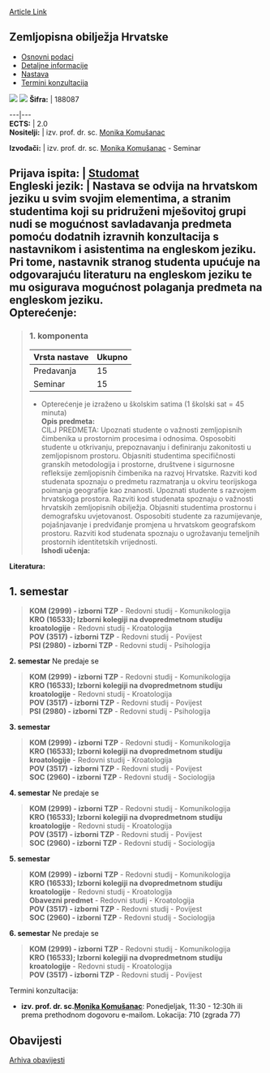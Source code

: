 [Article Link](https://www.fhs.hr/predmet/zoh_a)

## Zemljopisna obilježja Hrvatske
  * [Osnovni podaci](https://www.fhs.hr/predmet/zoh_a#v1id-904891_651228_1_0 "Osnovni podaci")
  * [Detaljne informacije](https://www.fhs.hr/predmet/zoh_a#v1id-904891_651228_1_1 "Detaljne informacije")
  * [Nastava](https://www.fhs.hr/predmet/zoh_a#v1id-904891_651228_1_2 "Nastava")
  * [Termini konzultacija](https://www.fhs.hr/predmet/zoh_a#v1id-904891_651228_1_3 "Termini konzultacija")


[![](https://www.fhs.hr/img/flags/gif/hr.gif)](https://www.fhs.hr/predmet/zoh_a) [![](https://www.fhs.hr/img/flags/gif/gb.gif)](https://www.fhs.hr/en/course/gfoc_b)
**Šifra:** |  188087  
  
---|---  
**ECTS:** |  2.0   
**Nositelji:** |  izv. prof. dr. sc. [Monika Komušanac](https://www.fhs.hr/djelatnik/monika.komusanac)   
  
**Izvođači:** |  izv. prof. dr. sc. [Monika Komušanac](https://www.fhs.hr/djelatnik/monika.komusanac) - Seminar  
  
**Prijava ispita:** |  [Studomat](http://www.isvu.hr/studomat)  
**Engleski jezik:** |  Nastava se odvija na hrvatskom jeziku u svim svojim elementima, a stranim studentima koji su pridruženi mješovitoj grupi nudi se mogućnost savladavanja predmeta pomoću dodatnih izravnih konzultacija s nastavnikom i asistentima na engleskom jeziku. Pri tome, nastavnik stranog studenta upućuje na odgovarajuću literaturu na engleskom jeziku te mu osigurava mogućnost polaganja predmeta na engleskom jeziku.   
**Opterećenje:**  
---  
> ### 1. komponenta
> | Vrsta nastave | Ukupno  
> ---|---  
> Predavanja | 15  
> Seminar | 15  
> * Opterećenje je izraženo u školskim satima (1 školski sat = 45 minuta)   
**Opis predmeta:**  
> CILJ PREDMETA: Upoznati studente o važnosti zemljopisnih čimbenika u prostornim procesima i odnosima. Osposobiti studente u otkrivanju, prepoznavanju i definiranju zakonitosti u  
>  zemljopisnom prostoru. Objasniti studentima specifičnosti granskih metodologija i prostorne, društvene i sigurnosne refleksije zemljopisnih čimbenika na razvoj Hrvatske. Razviti kod studenata spoznaju o predmetu razmatranja u okviru teorijskoga poimanja geografije kao znanosti. Upoznati studente s razvojem hrvatskoga prostora. Razviti kod studenata spoznaju o važnosti hrvatskih zemljopisnih obilježja. Objasniti studentima prostornu i demografsku uvjetovanost. Osposobiti studente za razumijevanje, pojašnjavanje i predviđanje promjena u hrvatskom geografskom prostoru. Razviti kod studenata spoznaju o ugrožavanju temeljnih prostornih identitetskih vrijednosti.  
**Ishodi učenja:**  

  
**Literatura:**  

  
**1. semestar**  
---  
> **KOM (2999) - izborni TZP** - Redovni studij - Komunikologija  
>  **KRO (16533); Izborni kolegiji na dvopredmetnom studiju kroatologije** - Redovni studij - Kroatologija  
>  **POV (3517) - izborni TZP** - Redovni studij - Povijest  
>  **PSI (2980) - izborni TZP** - Redovni studij - Psihologija  
>   
  
**2. semestar** Ne predaje se  
> **KOM (2999) - izborni TZP** - Redovni studij - Komunikologija  
>  **KRO (16533); Izborni kolegiji na dvopredmetnom studiju kroatologije** - Redovni studij - Kroatologija  
>  **POV (3517) - izborni TZP** - Redovni studij - Povijest  
>  **PSI (2980) - izborni TZP** - Redovni studij - Psihologija  
>   
  
**3. semestar**  
> **KOM (2999) - izborni TZP** - Redovni studij - Komunikologija  
>  **KRO (16533); Izborni kolegiji na dvopredmetnom studiju kroatologije** - Redovni studij - Kroatologija  
>  **POV (3517) - izborni TZP** - Redovni studij - Povijest  
>  **SOC (2960) - izborni TZP** - Redovni studij - Sociologija  
>   
  
**4. semestar** Ne predaje se  
> **KOM (2999) - izborni TZP** - Redovni studij - Komunikologija  
>  **KRO (16533); Izborni kolegiji na dvopredmetnom studiju kroatologije** - Redovni studij - Kroatologija  
>  **POV (3517) - izborni TZP** - Redovni studij - Povijest  
>  **SOC (2960) - izborni TZP** - Redovni studij - Sociologija  
>   
  
**5. semestar**  
> **KOM (2999) - izborni TZP** - Redovni studij - Komunikologija  
>  **KRO (16533); Izborni kolegiji na dvopredmetnom studiju kroatologije** - Redovni studij - Kroatologija  
>  **Obavezni predmet** - Redovni studij - Kroatologija  
>  **POV (3517) - izborni TZP** - Redovni studij - Povijest  
>  **SOC (2960) - izborni TZP** - Redovni studij - Sociologija  
>   
  
**6. semestar** Ne predaje se  
> **KOM (2999) - izborni TZP** - Redovni studij - Komunikologija  
>  **KRO (16533); Izborni kolegiji na dvopredmetnom studiju kroatologije** - Redovni studij - Kroatologija  
>  **POV (3517) - izborni TZP** - Redovni studij - Povijest  
>   
Termini konzultacija: 
  * **izv. prof. dr. sc.[Monika Komušanac](https://www.fhs.hr/djelatnik/monika.komusanac)**: 
Ponedjeljak, 11:30 - 12:30h ili prema prethodnom dogovoru e-mailom.
Lokacija: 710 (zgrada 77) 


## Obavijesti
[Arhiva obavijesti](https://www.fhs.hr/predmet/zoh_a?@=215nu#news_113730 "Arhiva obavijesti")
